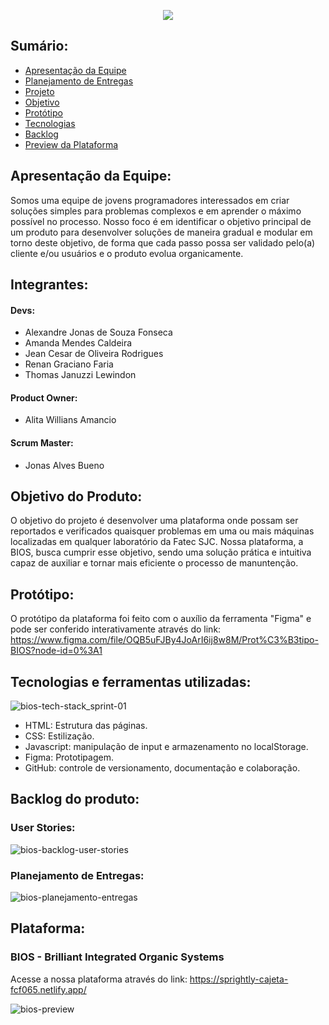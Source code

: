 
<p align="center">
    <img src=".website/static/imgs/logo_mulas.png">
</p>

## Sumário:
* [Apresentação da Equipe](#apresentação-da-equipe)
* [Planejamento de Entregas](#planejamento-de-entregas)
* [Projeto](#projeto)
* [Objetivo](#objetivo)
* [Protótipo](#protótipo)
* [Tecnologias](#tecnologias-e-ferramentas-utilizadas)
* [Backlog](#backlog-do-produto)
* [Preview da Plataforma](#plataforma)

## Apresentação da Equipe:
Somos uma equipe de jovens programadores interessados em criar soluções simples para problemas complexos e em aprender o máximo possível no processo.
Nosso foco é em identificar o objetivo principal de um produto para desenvolver soluções de maneira gradual e modular em torno deste objetivo, de forma que cada passo possa ser validado pelo(a) cliente e/ou usuários e o produto evolua organicamente.

## Integrantes:

#### Devs:
* Alexandre Jonas de Souza Fonseca
* Amanda Mendes Caldeira
* Jean Cesar de Oliveira Rodrigues
* Renan Graciano Faria
* Thomas Januzzi Lewindon
#### Product Owner:
* Alita Willians Amancio
#### Scrum Master:
* Jonas Alves Bueno

## Objetivo do Produto:
O objetivo do projeto é desenvolver uma plataforma onde possam ser reportados e verificados quaisquer problemas em uma ou mais máquinas localizadas em qualquer laboratório da Fatec SJC. Nossa plataforma, a BIOS, busca cumprir esse objetivo, sendo uma solução prática e intuitiva capaz de auxiliar e tornar mais eficiente o processo de manuntenção.

## Protótipo:

O protótipo da plataforma foi feito com o auxílio da ferramenta "Figma" e pode ser conferido interativamente através do link:
https://www.figma.com/file/OQB5uFJBy4JoArI6ij8w8M/Prot%C3%B3tipo-BIOS?node-id=0%3A1

## Tecnologias e ferramentas utilizadas:
![bios-tech-stack_sprint-01](https://user-images.githubusercontent.com/64814482/190913279-bf0ff237-a442-4f4f-82ad-45d3c9e03050.png)
* HTML: Estrutura das páginas.
* CSS: Estilização.
* Javascript: manipulação de input e armazenamento no localStorage.
* Figma: Prototipagem.
* GitHub: controle de versionamento, documentação e colaboração.

## Backlog do produto:
### User Stories:
![bios-backlog-user-stories](https://user-images.githubusercontent.com/64814482/190936243-afa665a7-fd38-49f3-8f08-7e5659a5d81b.png)

### Planejamento de Entregas:
![bios-planejamento-entregas](https://user-images.githubusercontent.com/64814482/190936369-0210bff2-f41b-4e1a-a537-8419d5e380cc.png)



## Plataforma:

### BIOS - Brilliant Integrated Organic Systems 

Acesse a nossa plataforma através do link: https://sprightly-cajeta-fcf065.netlify.app/

![bios-preview](https://user-images.githubusercontent.com/64814482/190919618-bc61c2c1-195f-437c-b896-643120f84526.png)

